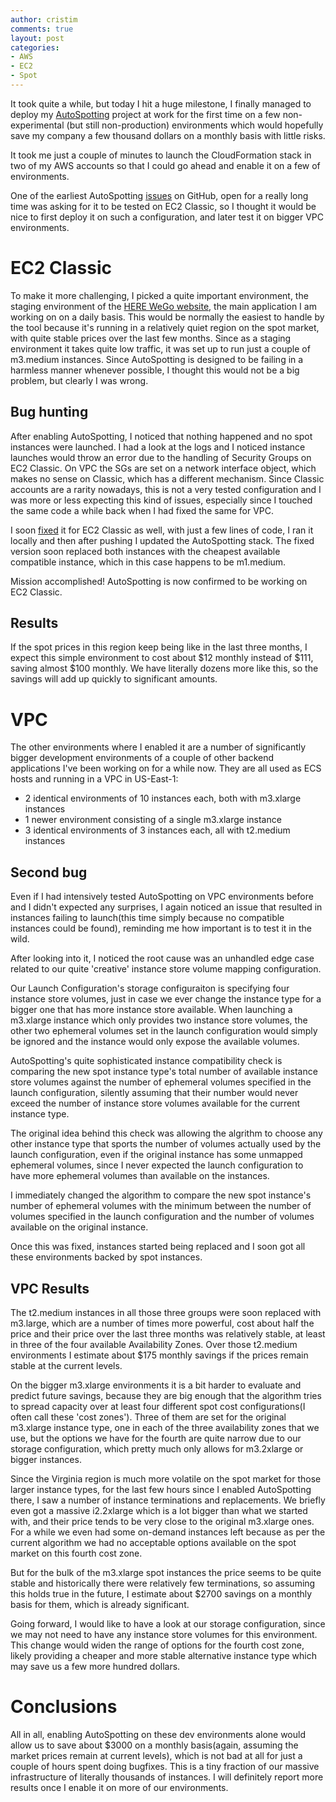 ```yaml
---
author: cristim
comments: true
layout: post
categories:
- AWS
- EC2
- Spot
---
```


It took quite a while, but today I hit a huge milestone, I finally managed to
deploy my [AutoSpotting](https://github.com/cristim/autospotting) project at
work for the first time on a few non-experimental (but still non-production)
environments which would hopefully save my company a few thousand dollars on a
monthly basis with little risks.

It took me just a couple of minutes to launch the CloudFormation stack in two of
my AWS accounts so that I could go ahead and enable it on a few of environments.

One of the earliest AutoSpotting
[issues](https://github.com/cristim/autospotting/issues/4) on GitHub, open for a
really long time was asking for it to be tested on EC2 Classic, so I thought it
would be nice to first deploy it on such a configuration, and later test it on
bigger VPC environments.

# EC2 Classic

To make it more challenging, I picked a quite important environment, the staging
environment of the [HERE WeGo website](https://wego.here.com), the main
application I am working on on a daily basis. This would be normally the easiest
to handle by the tool because it's running in a relatively quiet region on the
spot market, with quite stable prices over the last few months. Since as a
staging environment it takes quite low traffic, it was set up to run just a
couple of m3.medium instances. Since AutoSpotting is designed to be failing in a
harmless manner whenever possible, I thought this would not be a big problem,
but clearly I was wrong.

## Bug hunting

After enabling AutoSpotting, I noticed that nothing happened and no spot
instances were launched. I had a look at the logs and I noticed instance
launches would throw an error due to the handling of Security Groups on EC2
Classic. On VPC the SGs are set on a network interface object, which makes no
sense on Classic, which has a different mechanism. Since Classic accounts are a
rarity nowadays, this is not a very tested configuration and I was more or less
expecting this kind of issues, especially since I touched the same code a while
back when I had fixed the same for VPC.

I soon [fixed](https://github.com/cristim/autospotting/commit/1e189a2256edcfe5800059f6a039d9f4efcdd47a)
it for EC2 Classic as well, with just a few lines of code, I ran it locally and
then after pushing I updated the AutoSpotting stack. The fixed version soon
replaced both instances with the cheapest available compatible instance, which
in this case happens to be m1.medium.


Mission accomplished! AutoSpotting is now confirmed to be working on EC2
Classic.

## Results

If the spot prices in this region keep being like in the last three months, I
expect this simple environment to cost about $12 monthly instead of $111, saving
almost $100 monthly. We have literally dozens more like this, so the savings
will add up quickly to significant amounts.

# VPC

The other environments where I enabled it are a number of significantly bigger
development environments of a couple of other backend applications I've been
working on for a while now. They are all used as ECS hosts and running in a VPC
in US-East-1:

- 2 identical environments of 10 instances each, both with m3.xlarge instances
- 1 newer environment consisting of a single m3.xlarge instance
- 3 identical environments of 3 instances each, all with t2.medium instances

## Second bug

Even if I had intensively tested AutoSpotting on VPC environments before and I
didn't expected any surprises, I again noticed an issue that resulted in
instances failing to launch(this time simply because no compatible instances
could be found), reminding me how important is to test it in the wild.

After looking into it, I noticed the root cause was an unhandled edge case
related to our quite 'creative' instance store volume mapping configuration.

Our Launch Configuration's storage configuraiton is specifying four instance
store volumes, just in case we ever change the instance type for a bigger one
that has more instance store available. When launching a m3.xlarge instance
which only provides two instance store volumes, the other two ephemeral volumes
set in the launch configuration would simply be ignored and the instance would
only expose the available volumes.

AutoSpotting's quite sophisticated instance compatibility check is comparing the
new spot instance type's total number of available instance store volumes
against the number of ephemeral volumes specified in the launch configuration,
silently assuming that their number would never exceed the number of instance
store volumes available for the current instance type.

The original idea behind this check was allowing the algrithm to choose any
other instance type that sports the number of volumes actually used by the
launch configuration, even if the original instance has some unmapped ephemeral
volumes, since I never expected the launch configuration to have more ephemeral
volumes than available on the instances.

I immediately changed the algorithm to compare the new spot instance's number of
ephemeral volumes with the minimum between the number of volumes specified in
the launch configuration and the number of volumes available on the original
instance.

Once this was fixed, instances started being replaced and I soon got all these
environments backed by spot instances.

## VPC Results

The t2.medium instances in all those three groups were soon replaced with
m3.large, which are a number of times more powerful, cost about half the price
and their price over the last three months was relatively stable, at least in
three of the four available Availability Zones. Over those t2.medium
environments I estimate about $175 monthly savings if the prices remain stable
at the current levels.

On the bigger m3.xlarge environments it is a bit harder to evaluate and predict
future savings, because they are big enough that the algorithm tries to spread
capacity over at least four different spot cost configurations(I often call
these 'cost zones'). Three of them are set for the original m3.xlarge instance
type, one in each of the three availability zones that we use, but the options
we have for the fourth are quite narrow due to our storage configuration, which
pretty much only allows for m3.2xlarge or bigger instances.

Since the Virginia region is much more volatile on the spot market for those
larger instance types, for the last few hours since I enabled AutoSpotting
there, I saw a number of instance terminations and replacements. We briefly even
got a massive i2.2xlarge which is a lot bigger than what we started with, and
their price tends to be very close to the original m3.xlarge ones. For a while
we even had some on-demand instances left because as per the current algorithm
we had no acceptable options available on the spot market on this fourth cost
zone.

But for the bulk of the m3.xlarge spot instances the price seems to be quite
stable and historically there were relatively few terminations, so assuming this
holds true in the future, I estimate about $2700 savings on a monthly basis
for them, which is already significant.

Going forward, I would like to have a look at our storage configuration, since
we may not need to have any instance store volumes for this environment. This
change would widen the range of options for the fourth cost zone, likely
providing a cheaper and more stable alternative instance type which may save us
a few more hundred dollars.

# Conclusions

All in all, enabling AutoSpotting on these dev environments alone would allow us
to save about $3000 on a monthly basis(again, assuming the market prices remain
at current levels), which is not bad at all for just a couple of hours spent
doing bugfixes. This is a tiny fraction of our massive infrastructure of
literally thousands of instances. I will definitely report more results once I
enable it on more of our environments.
